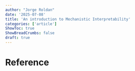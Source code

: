```yaml
---
author: "Jorge Roldan"
date: '2025-07-08'
title: 'An introduction to Mechanistic Interpretability'
categories: ['article']
ShowToc: true
ShowBreadCrumbs: false
draft: true
---
```



# Reference 